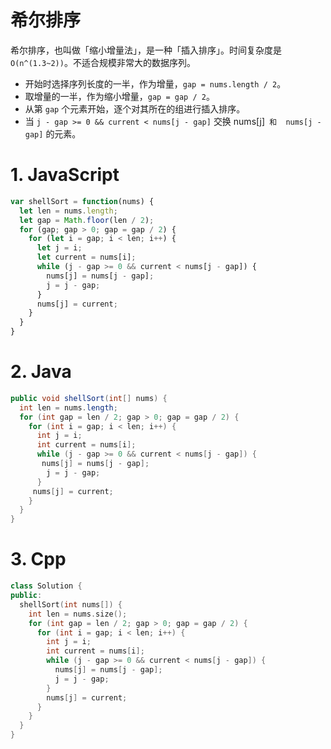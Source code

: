 # 希尔排序

希尔排序，也叫做「缩小增量法」，是一种「插入排序」。时间复杂度是 `O(n^(1.3~2))`。不适合规模非常大的数据序列。

- 开始时选择序列长度的一半，作为增量，`gap = nums.length / 2`。
- 取增量的一半，作为缩小增量，`gap = gap / 2`。
- 从第 `gap` 个元素开始，逐个对其所在的组进行插入排序。
- 当 `j - gap >= 0 && current < nums[j - gap]` 交换  nums[j]` 和  nums[j - gap]` 的元素。

# 1. JavaScript

```js
var shellSort = function(nums) {
  let len = nums.length;
  let gap = Math.floor(len / 2);
  for (gap; gap > 0; gap = gap / 2) {
    for (let i = gap; i < len; i++) {
      let j = i;
      let current = nums[i];
      while (j - gap >= 0 && current < nums[j - gap]) {
        nums[j] = nums[j - gap];
        j = j - gap;
      }
      nums[j] = current;
    }
  }
}
```

# 2. Java

```java
public void shellSort(int[] nums) {
  int len = nums.length;
  for (int gap = len / 2; gap > 0; gap = gap / 2) {
    for (int i = gap; i < len; i++) {
      int j = i;
      int current = nums[i];
      while (j - gap >= 0 && current < nums[j - gap]) {
       nums[j] = nums[j - gap];
        j = j - gap; 
      }
     nums[j] = current;
    }
  }
}
```

# 3. Cpp

```cpp
class Solution {
public:
  shellSort(int nums[]) {
    int len = nums.size();
    for (int gap = len / 2; gap > 0; gap = gap / 2) {
      for (int i = gap; i < len; i++) {
        int j = i;
        int current = nums[i];
        while (j - gap >= 0 && current < nums[j - gap]) {
          nums[j] = nums[j - gap];
          j = j - gap;
        }
        nums[j] = current;
      }
    }
  }
}
```